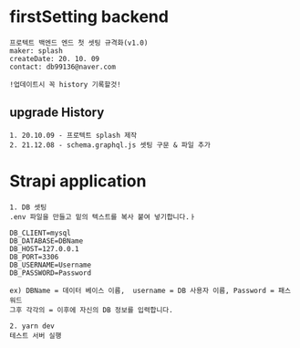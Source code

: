# firstSetting backend
```
프로텍트 백엔드 엔드 첫 셋팅 규격화(v1.0)
maker: splash
createDate: 20. 10. 09
contact: db99136@naver.com

!업데이트시 꼭 history 기록할것!
```
## upgrade History
```
1. 20.10.09 - 프로텍트 splash 제작 
2. 21.12.08 - schema.graphql.js 셋팅 구문 & 파일 추가
```

# Strapi application
```
1. DB 셋팅
.env 파일을 만들고 밑의 텍스트를 복사 붙여 넣기합니다.ㅏ

DB_CLIENT=mysql
DB_DATABASE=DBName
DB_HOST=127.0.0.1
DB_PORT=3306
DB_USERNAME=Username
DB_PASSWORD=Password

ex) DBName = 데이터 베이스 이름,  username = DB 사용자 이름, Password = 패스워드
그후 각각의 = 이후에 자신의 DB 정보를 입력합니다.

2. yarn dev
테스트 서버 실행
```
